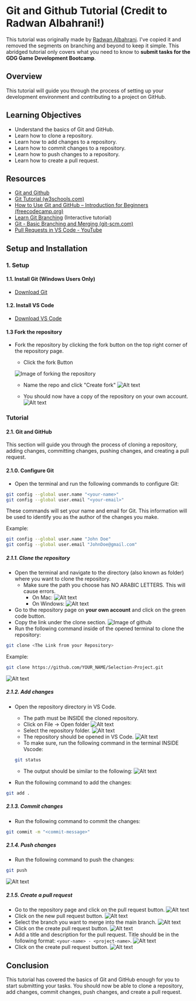 # Git and Github Tutorial (Credit to Radwan Albahrani!)

This tutorial was originally made by [Radwan Albahrani](https://github.com/Radwan-Albahrani). I've copied it and removed the segments on branching and beyond to keep it simple. This abridged tutorial only covers what you need to know to **submit tasks for the GDG Game Development Bootcamp**.

## Overview

This tutorial will guide you through the process of setting up your development environment and contributing to a project on GitHub.

## Learning Objectives

- Understand the basics of Git and GitHub.
- Learn how to clone a repository.
- Learn how to add changes to a repository.
- Learn how to commit changes to a repository.
- Learn how to push changes to a repository.
- Learn how to create a pull request.

## Resources

- [Git and Github](https://www.youtube.com/watch?v=tRZGeaHPoaw)
- [Git Tutorial (w3schools.com)](https://www.w3schools.com/git/default.asp)
- [How to Use Git and GitHub – Introduction for Beginners (freecodecamp.org)](https://www.freecodecamp.org/news/introduction-to-git-and-github/)
- [Learn Git Branching](https://learngitbranching.js.org/) (Interactive tutorial)
- [Git - Basic Branching and Merging (git-scm.com)](https://git-scm.com/book/en/v2/Git-Branching-Basic-Branching-and-Merging)
- [Pull Requests in VS Code - YouTube](https://www.youtube.com/watch?v=LdSwWxVzUpo)

## Setup and Installation

### 1. Setup

#### 1.1. Install Git (Windows Users Only)

- [Download Git](https://git-scm.com/downloads)

#### 1.2. Install VS Code

- [Download VS Code](https://code.visualstudio.com/download)

#### 1.3 Fork the repository

- Fork the repository by clicking the fork button on the top right corner of the repository page.
  - Click the fork Button

  ![Image of forking the repository](./readme/image.png)

  - Name the repo and click "Create fork"
  ![Alt text](/readme/image25.png)

  - You should now have a copy of the repository on your own account.
  ![Alt text](/readme/image26.png)

### Tutorial

#### 2.1. Git and GitHub

This section will guide you through the process of cloning a repository, adding changes, committing changes, pushing changes, and creating a pull request.

#### 2.1.0. Configure Git

- Open the terminal and run the following commands to configure Git:

```bash
git config --global user.name "<your-name>"
git config --global user.email "<your-email>"
```

These commands will set your name and email for Git. This information will be used to identify you as the author of the changes you make.

Example:

```bash
git config --global user.name "John Doe"
git config --global user.email "JohnDoe@gmail.com"
```

##### 2.1.1. Clone the repository

- Open the terminal and navigate to the directory (also known as folder) where you want to clone the repository.
  - Make sure the path you choose has NO ARABIC LETTERS. This will cause errors.
    - On Mac:
  ![Alt text](/readme/image17.png)
    - On Windows:
  ![Alt text](/readme/image20.png)
- Go to the repository page on **your own account** and click on the green code button.
- Copy the link under the clone section.
![Image of github](/readme/image1.png)
- Run the following command inside of the opened terminal to clone the repository:

```bash
git clone <The Link from your Repository>
```

Example:

```bash
git clone https://github.com/YOUR_NAME/Selection-Project.git
```

![Alt text](./readme/image3.png)

##### 2.1.2. Add changes

- Open the repository directory in VS Code.
  - The path must be INSIDE the cloned repository.
  - Click on File -> Open folder
  ![Alt text](/readme/image21.png)
  - Select the repository folder.
  ![Alt text](/readme/image22.png)
  - The repository should be opened in VS Code.
  ![Alt text](/readme/image18.png)
  - To make sure, run the following command in the terminal INSIDE Vscode:

  ```bash
  git status
  ```

  - The output should be similar to the following:
  ![Alt text](/readme/image19.png)

- Run the following command to add the changes:

```bash
git add .
```

##### 2.1.3. Commit changes

- Run the following command to commit the changes:

```bash
git commit -m "<commit-message>"
```

##### 2.1.4. Push changes

- Run the following command to push the changes:

```bash
git push
```

![Alt text](/readme/image6.png)

##### 2.1.5. Create a pull request

- Go to the repository page and click on the pull request button.
![Alt text](/readme/image7.png)
- Click on the new pull request button.
![Alt text](/readme/image8.png)
- Select the branch you want to merge into the main branch.
![Alt text](/readme/image9.png)
- Click on the create pull request button.
![Alt text](/readme/image10.png)
- Add a title and description for the pull request. Title should be in the following format: `<your-name> - <project-name>`.
![Alt text](/readme/image11.png)
- Click on the create pull request button.
![Alt text](/readme/image12.png)


## Conclusion

This tutorial has covered the basics of Git and GitHub enough for you to start submitting your tasks. You should now be able to clone a repository, add changes, commit changes, push changes, and create a pull request.
